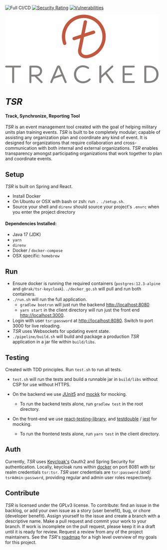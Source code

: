 ![Full CI/CD](https://github.com/gorhack/tsr/workflows/Full%20CI/CD/badge.svg)
[![Security Rating](https://sonarcloud.io/api/project_badges/measure?project=gorhack_tsr&metric=security_rating)](https://sonarcloud.io/dashboard?id=gorhack_tsr)
[![Vulnerabilities](https://sonarcloud.io/api/project_badges/measure?project=gorhack_tsr&metric=vulnerabilities)](https://sonarcloud.io/dashboard?id=gorhack_tsr)

![](logo/logo492.png)

# _TSR_

#### Track, Synchronize, Reporting Tool

_TSR_ is an event management tool created with the goal of helping military units plan training
events. _TSR_ is built to be completely modular; capable of assisting any organization plan and
coordinate any kind of event. It is designed for organizations that require collaboration and
cross-communication with both internal and external organizations. _TSR_ enables transparency
amongst participating organizations that work together to plan and coordinate events.

## Setup

_TSR_ is built on Spring and React.

- Install Docker
- On Ubuntu or OSX with bash or zsh: run `. ./setup.sh`.
- Source your shell and `direnv` should source your project's `.envrc` when you enter the project
  directory

#### Dependencies Installed:

- Java 17 (JDK)
- `yarn`
- `direnv`
- Docker / `docker-compose`
- OSX specific: `homebrew`

## Run

- Ensure docker is running the required containers (`postgres:12.3-alpine` and
  `g0rak/tsr-keycloak`). `./docker_go.sh` will pull and run both containers.
- `./run.sh` will run the full application.
    - `gradlew bootrun` will just run the backend <http://localhost:8080>
    - `yarn start` in the client directory will run just the front end <http://localhost:3000>.
- Login with user `tsr:password` at <http://localhost:8080>. Switch to port 3000 for live reloading.
- _TSR_ uses Websockets for updating event state.
- `./pipeline/build.sh` will build and package a production _TSR_ application in a jar file within `build/libs`.

## Testing

Created with TDD principles. Run `test.sh` to run all tests.
- `test.sh` will run the tests and build a runnable jar in `build/libs` without CSP for use without HTTPS.

- On the backend we use [JUnit5](https://junit.org/junit5/docs/current/user-guide/)
  and [mockk](https://mockk.io) for mocking.
    - To run the backend tests alone, run `gradlew test` in the root directory.
- On the front-end we
  use [react-testing-library](https://testing-library.com/docs/react-testing-library/intro), and
  [testdouble](https://github.com/testdouble/testdouble.js) / [jest](https://jestjs.io) for mocking.
    - To run the frontend tests alone, run `yarn test` in the client directory.

## Auth

Currently, _TSR_ uses [Keycloak's](https://www.keycloak.org) Oauth2 and Spring Security for
authentication. Locally, keycloak runs
within [docker](https://hub.docker.com/repository/docker/g0rak/tsr-keycloak)
on port 8081 with tsr realm credentials `tsr:tsr`. _TSR_ user credentials are `tsr:password` /and/
`tsrAdmin:password`, providing regular and admin user roles respectively.

## Contribute

_TSR_ is licensed under the GPLv3 license. To contribute: find an issue in the backlog, or add your
own issue as a story (user benefit), bug, or chore (developer benefit). Assign yourself to the issue
and create a branch with a descriptive name. Make a pull request and commit your work to your
branch. If work is incomplete on the pull request, please keep it in a draft until it is ready for
review. Request a review from any of the project maintainers. See the _TSR_'s
[roadmap](./ROADMAP.md) for a high level overview of my goals for this project.